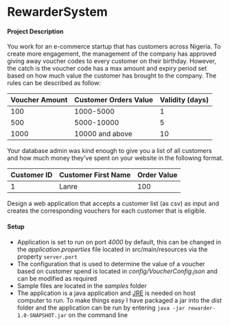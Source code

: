 # RewarderSystem
#### Project Description

You work for an e-commerce startup that has customers across Nigeria. To create more engagement, the management of the company has approved giving away voucher codes to every customer on their birthday. However, the catch is the voucher code has a max amount and expiry period set based on how much value the customer has brought to the company. The rules can be described as follow:
 
| Voucher Amount | Customer Orders Value | Validity (days) |
|---|---|---|
|100|1000-5000|1|
|500|5000-10000|5|
|1000|10000 and above|10|
 
Your database admin was kind enough to give you a list of all customers and how much money they’ve spent on your website in the following format.
 
|Customer ID|Customer First Name|Order Value|
|---|---|---|
|1|Lanre|100|
 
Design a web application that accepts a customer list (as csv) as input and creates the corresponding vouchers for each customer that is eligible.

#### Setup
- Application is set to run on port *4000* by default, this can be changed in the *application.properties* file located in src/main/resources via the property `server.port`
- The configuration that is used to determine the value of a voucher based on customer spend is located in *config/VoucherConfig.json* and can be modified as required
- Sample files are located in the *samples* folder
- The application is a java application and [JRE](https://docs.oracle.com/goldengate/1212/gg-winux/GDRAD/java.htm#BGBFJHAB) is needed on host computer to run. To make things easy I have packaged a jar into the *dist* folder and the application can be run by entering `java -jar rewarder-1.0-SNAPSHOT.jar` on the command line   


